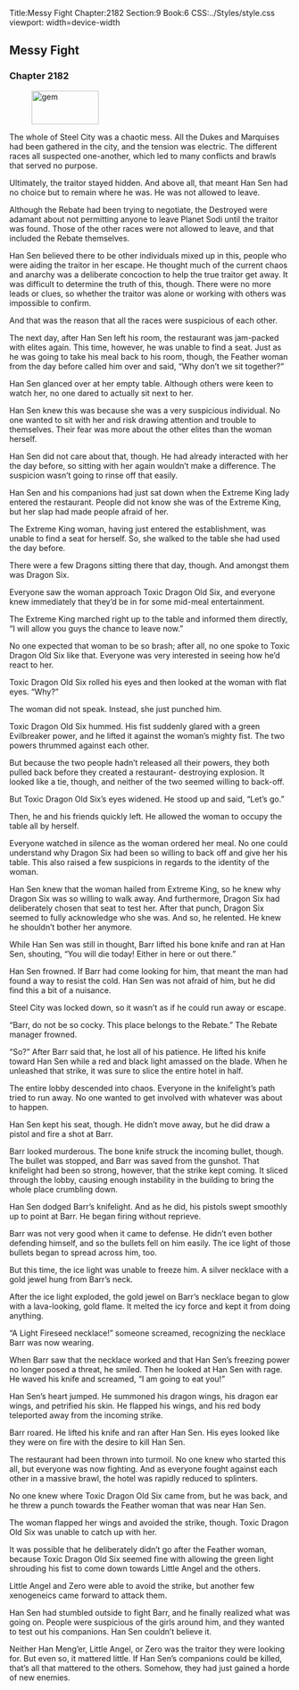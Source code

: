Title:Messy Fight 
Chapter:2182 
Section:9 
Book:6 
CSS:../Styles/style.css 
viewport: width=device-width
  
## Messy Fight
### Chapter 2182 
<figure>
	<img src="../Images/gem.gif" alt="gem" id="gem" width="120" height="60" />
</figure>
  

  
  The whole of Steel City was a chaotic mess. All the Dukes and Marquises had been gathered in the city, and the tension was electric. The different races all suspected one-another, which led to many conflicts and brawls that served no purpose.

Ultimately, the traitor stayed hidden. And above all, that meant Han Sen had no choice but to remain where he was. He was not allowed to leave.

Although the Rebate had been trying to negotiate, the Destroyed were adamant about not permitting anyone to leave Planet Sodi until the traitor was found. Those of the other races were not allowed to leave, and that included the Rebate themselves.

Han Sen believed there to be other individuals mixed up in this, people who were aiding the traitor in her escape. He thought much of the current chaos and anarchy was a deliberate concoction to help the true traitor get away. It was difficult to determine the truth of this, though. There were no more leads or clues, so whether the traitor was alone or working with others was impossible to confirm.

And that was the reason that all the races were suspicious of each other.

The next day, after Han Sen left his room, the restaurant was jam-packed with elites again. This time, however, he was unable to find a seat. Just as he was going to take his meal back to his room, though, the Feather woman from the day before called him over and said, “Why don’t we sit together?”

Han Sen glanced over at her empty table. Although others were keen to watch her, no one dared to actually sit next to her.

Han Sen knew this was because she was a very suspicious individual. No one wanted to sit with her and risk drawing attention and trouble to themselves. Their fear was more about the other elites than the woman herself.

Han Sen did not care about that, though. He had already interacted with her the day before, so sitting with her again wouldn’t make a difference. The suspicion wasn’t going to rinse off that easily.

Han Sen and his companions had just sat down when the Extreme King lady entered the restaurant. People did not know she was of the Extreme King, but her slap had made people afraid of her.

The Extreme King woman, having just entered the establishment, was unable to find a seat for herself. So, she walked to the table she had used the day before.

There were a few Dragons sitting there that day, though. And amongst them was Dragon Six.

Everyone saw the woman approach Toxic Dragon Old Six, and everyone knew immediately that they’d be in for some mid-meal entertainment.

The Extreme King marched right up to the table and informed them directly, “I will allow you guys the chance to leave now.”

No one expected that woman to be so brash; after all, no one spoke to Toxic Dragon Old Six like that. Everyone was very interested in seeing how he’d react to her.

Toxic Dragon Old Six rolled his eyes and then looked at the woman with flat eyes. “Why?”

The woman did not speak. Instead, she just punched him.

Toxic Dragon Old Six hummed. His fist suddenly glared with a green Evilbreaker power, and he lifted it against the woman’s mighty fist. The two powers thrummed against each other.

But because the two people hadn’t released all their powers, they both pulled back before they created a restaurant- destroying explosion. It looked like a tie, though, and neither of the two seemed willing to back-off.

But Toxic Dragon Old Six’s eyes widened. He stood up and said, “Let’s go.”

Then, he and his friends quickly left. He allowed the woman to occupy the table all by herself.

Everyone watched in silence as the woman ordered her meal. No one could understand why Dragon Six had been so willing to back off and give her his table. This also raised a few suspicions in regards to the identity of the woman.

Han Sen knew that the woman hailed from Extreme King, so he knew why Dragon Six was so willing to walk away. And furthermore, Dragon Six had deliberately chosen that seat to test her. After that punch, Dragon Six seemed to fully acknowledge who she was. And so, he relented. He knew he shouldn’t bother her anymore.

While Han Sen was still in thought, Barr lifted his bone knife and ran at Han Sen, shouting, “You will die today! Either in here or out there.”

Han Sen frowned. If Barr had come looking for him, that meant the man had found a way to resist the cold. Han Sen was not afraid of him, but he did find this a bit of a nuisance.

Steel City was locked down, so it wasn’t as if he could run away or escape.

“Barr, do not be so cocky. This place belongs to the Rebate.” The Rebate manager frowned.

“So?” After Barr said that, he lost all of his patience. He lifted his knife toward Han Sen while a red and black light amassed on the blade. When he unleashed that strike, it was sure to slice the entire hotel in half.

The entire lobby descended into chaos. Everyone in the knifelight’s path tried to run away. No one wanted to get involved with whatever was about to happen.

Han Sen kept his seat, though. He didn’t move away, but he did draw a pistol and fire a shot at Barr.

Barr looked murderous. The bone knife struck the incoming bullet, though. The bullet was stopped, and Barr was saved from the gunshot. That knifelight had been so strong, however, that the strike kept coming. It sliced through the lobby, causing enough instability in the building to bring the whole place crumbling down.

Han Sen dodged Barr’s knifelight. And as he did, his pistols swept smoothly up to point at Barr. He began firing without reprieve.

Barr was not very good when it came to defense. He didn’t even bother defending himself, and so the bullets fell on him easily. The ice light of those bullets began to spread across him, too.

But this time, the ice light was unable to freeze him. A silver necklace with a gold jewel hung from Barr’s neck.

After the ice light exploded, the gold jewel on Barr’s necklace began to glow with a lava-looking, gold flame. It melted the icy force and kept it from doing anything.

“A Light Fireseed necklace!” someone screamed, recognizing the necklace Barr was now wearing.

When Barr saw that the necklace worked and that Han Sen’s freezing power no longer posed a threat, he smiled. Then he looked at Han Sen with rage. He waved his knife and screamed, “I am going to eat you!”

Han Sen’s heart jumped. He summoned his dragon wings, his dragon ear wings, and petrified his skin. He flapped his wings, and his red body teleported away from the incoming strike.

Barr roared. He lifted his knife and ran after Han Sen. His eyes looked like they were on fire with the desire to kill Han Sen.

The restaurant had been thrown into turmoil. No one knew who started this all, but everyone was now fighting. And as everyone fought against each other in a massive brawl, the hotel was rapidly reduced to splinters.

No one knew where Toxic Dragon Old Six came from, but he was back, and he threw a punch towards the Feather woman that was near Han Sen.

The woman flapped her wings and avoided the strike, though. Toxic Dragon Old Six was unable to catch up with her.

It was possible that he deliberately didn’t go after the Feather woman, because Toxic Dragon Old Six seemed fine with allowing the green light shrouding his fist to come down towards Little Angel and the others.

Little Angel and Zero were able to avoid the strike, but another few xenogeneics came forward to attack them.

Han Sen had stumbled outside to fight Barr, and he finally realized what was going on. People were suspicious of the girls around him, and they wanted to test out his companions. Han Sen couldn’t believe it.

Neither Han Meng’er, Little Angel, or Zero was the traitor they were looking for. But even so, it mattered little. If Han Sen’s companions could be killed, that’s all that mattered to the others. Somehow, they had just gained a horde of new enemies.
